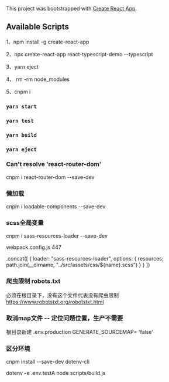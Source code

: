 This project was bootstrapped with [Create React App](https://github.com/facebook/create-react-app).

## Available Scripts

1、npm install -g create-react-app

2、npx create-react-app react-typescript-demo --typescript 

3、yarn eject

4、 rm -rm node_modules

5、cnpm i

### `yarn start`

### `yarn test`

### `yarn build`

### `yarn eject`

### Can't resolve 'react-router-dom'

cnpm i react-router-dom --save-dev

### 懒加载

cnpm i loadable-components --save-dev

###  scss全局变量
cnpm i sass-resources-loader --save-dev

webpack.config.js   447

.concat([
  {
    loader: "sass-resources-loader",
    options: {
      resources: path.join(__dirname, "../src/assets/css/${name}.scss")
    }
  }
])

###  爬虫限制  robots.txt

必须在根目录下，没有这个文件代表没有爬虫限制
https://www.robotstxt.org/robotstxt.html

### 取消map文件   -- 定位问题位置，生产不需要

根目录新建 .env.production 
GENERATE_SOURCEMAP= 'false'

###  区分环境
cnpm install --save-dev  dotenv-cli

dotenv -e .env.testA  node scripts/build.js




